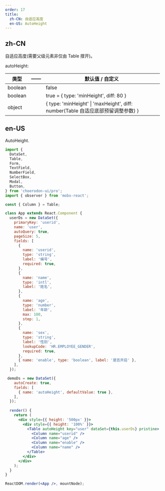```yaml
---
order: 17
title:
  zh-CN: 自适应高度
  en-US: AutoHeight
---
```


## zh-CN

自适应高度(需要父级元素非仅由 Table 撑开)。

autoHeight:

| 类型 | —— | 默认值 / 自定义 |
| --- | --- |  --- |
| boolean |  | false |
| boolean |  | true = { type: 'minHeight', diff: 80 } |
| object |  | { type: 'minHeight' \| 'maxHeight', diff: number(Table 自适应底部预留调整参数) } |

## en-US

AutoHeight.

```jsx
import {
  DataSet,
  Table,
  Form,
  TextField,
  NumberField,
  SelectBox,
  Modal,
  Button,
} from 'choerodon-ui/pro';
import { observer } from 'mobx-react';

const { Column } = Table;

class App extends React.Component {
  userDs = new DataSet({
    primaryKey: 'userid',
    name: 'user',
    autoQuery: true,
    pageSize: 5,
    fields: [
      {
        name: 'userid',
        type: 'string',
        label: '编号',
        required: true,
      },
      {
        name: 'name',
        type: 'intl',
        label: '姓名',
      },
      {
        name: 'age',
        type: 'number',
        label: '年龄',
        max: 100,
        step: 1,
      },
      {
        name: 'sex',
        type: 'string',
        label: '性别',
        lookupCode: 'HR.EMPLOYEE_GENDER',
        required: true,
      },
      { name: 'enable', type: 'boolean', label: '是否开启' },
    ],
  });

 demoDs = new DataSet({
    autoCreate: true,
    fields: [
      { name: 'autoHeight', defaultValue: true },
    ],
  });
  
  render() {
    return (
      <div style={{ height: '500px' }}>
        <div style={{ height: '100%' }}>
          <Table autoHeight key="user" dataSet={this.userDs} pristine>
            <Column name="userid" />
            <Column name="age" />
            <Column name="enable" />
            <Column name="name" />
          </Table>
        </div>
      </div>
    );
  }
}

ReactDOM.render(<App />, mountNode);
```
